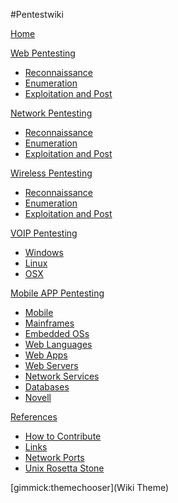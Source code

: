 #Pentestwiki

[Home](index.md)

[Web Pentesting]()

  * [Reconnaissance](pages/webpentest.md)
  * [Enumeration](pages/webpentest.md)
  * [Exploitation and Post](pages/webpentest.md)

[Network Pentesting]()

  * [Reconnaissance](pages/webpentest.md)
  * [Enumeration](pages/webpentest.md)
  * [Exploitation and Post](pages/webpentest.md)

[Wireless Pentesting]()

  * [Reconnaissance](pages/webpentest.md)
  * [Enumeration](pages/webpentest.md)
  * [Exploitation and Post](pages/webpentest.md)

[VOIP Pentesting]()

  * [Windows](privesc/windows/index.md)
  * [Linux](privesc/linux/index.md)
  * [OSX](privesc/osx/index.md)

[Mobile APP Pentesting]()

  * [Mobile](tech/mobile/index.md)
  * [Mainframes](tech/mainframes/index.md)
  * [Embedded OSs](tech/embedded/index.md)
  * [Web Languages](tech/web/languages.md)
  * [Web Apps](tech/web/apps.md)
  * [Web Servers](tech/web/servers.md)
  * [Network Services](tech/services/index.md)
  * [Databases](tech/db/index.md)
  * [Novell](tech/novell.md)
  
[References]()

  * [How to Contribute](references/contribute.md)
  * [Links](references/links.md)
  * [Network Ports](references/ports.md)
  * [Unix Rosetta Stone](references/rosetta.htm)

[gimmick:themechooser](Wiki Theme)

<!-- Code for collapse and expand -->


